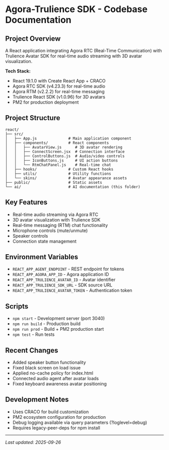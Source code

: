 # Agora-Trulience SDK - Codebase Documentation

## Project Overview
A React application integrating Agora RTC (Real-Time Communication) with Trulience Avatar SDK for real-time audio streaming with 3D avatar visualization.

**Tech Stack:**
- React 19.1.0 with Create React App + CRACO
- Agora RTC SDK (v4.23.3) for real-time audio
- Agora RTM (v2.2.2) for real-time messaging
- Trulience React SDK (v1.0.96) for 3D avatars
- PM2 for production deployment

## Project Structure
```
react/
├── src/
│   ├── App.js              # Main application component
│   ├── components/         # React components
│   │   ├── AvatarView.js      # 3D avatar rendering
│   │   ├── ConnectScreen.jsx  # Connection interface
│   │   ├── ControlButtons.js  # Audio/video controls
│   │   ├── IconButtons.js     # UI action buttons
│   │   └── RtmChatPanel.js    # Real-time chat
│   ├── hooks/              # Custom React hooks
│   ├── utils/              # Utility functions
│   └── skins/              # Avatar appearance assets
├── public/                 # Static assets
└── ai/                     # AI documentation (this folder)
```

## Key Features
- Real-time audio streaming via Agora RTC
- 3D avatar visualization with Trulience SDK
- Real-time messaging (RTM) chat functionality
- Microphone controls (mute/unmute)
- Speaker controls
- Connection state management

## Environment Variables
- `REACT_APP_AGENT_ENDPOINT` - REST endpoint for tokens
- `REACT_APP_AGORA_APP_ID` - Agora application ID
- `REACT_APP_TRULIENCE_AVATAR_ID` - Avatar identifier
- `REACT_APP_TRULIENCE_SDK_URL` - SDK source URL
- `REACT_APP_TRULIENCE_AVATAR_TOKEN` - Authentication token

## Scripts
- `npm start` - Development server (port 3040)
- `npm run build` - Production build
- `npm run prod` - Build + PM2 production start
- `npm test` - Run tests

## Recent Changes
- Added speaker button functionality
- Fixed black screen on load issue
- Applied no-cache policy for index.html
- Connected audio agent after avatar loads
- Fixed keyboard awareness avatar positioning

## Development Notes
- Uses CRACO for build customization
- PM2 ecosystem configuration for production
- Debug logging available via query parameters (?loglevel=debug)
- Requires legacy-peer-deps for npm install

---
*Last updated: 2025-09-26*